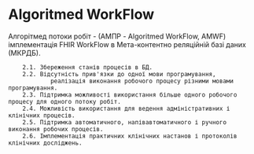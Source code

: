 # Algoritmed WorkFlow 
Алгорітмед потоки робіт - (АМПР - Algoritmed WorkFlow, AMWF) імплементація FHIR WorkFlow в Мета-контентно реляційній базі даних (МКРДБ).

        2.1. Збереження станів процесів в БД.
        2.2. Відсутність прив'язки до одної мови програмування, 
                реалізація виконання робочого процесу різними мовами програмування.
        2.3. Підтримка можливості використання більше одного робочого процесу для одного потоку робіт.
        2.4. Можливість використання для ведення адміністративних і клінічних процесів.
        2.5. Підтримка автоматичного, напівавтоматичного і ручного виконання робочих процесів.
        2.6. Імплементація практичних клінічних настанов і протоколів клінічних досліджень.
